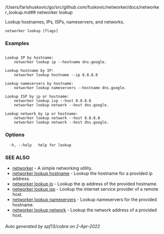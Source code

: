 /Users/farishuskovic/go/src/github.com/fuskovic/networker/docs/networker_lookup.md## networker lookup

Lookup hostnames, IPs, ISPs, nameservers, and networks.

```
networker lookup [flags]
```

### Examples

```

Lookup IP by hostname:
	networker lookup ip --hostname dns.google.

Lookup hostname by IP:
	networker lookup hostname --ip 8.8.8.8

Lookup nameservers by hostname:
	networker lookup nameservers --hostname dns.google.

Lookup ISP by ip or hostname:
	networker lookup isp --host 8.8.8.8
	networker lookup network --host dns.google.

Lookup network by ip or hostname:
	networker lookup network --host 8.8.8.8
	networker lookup network --host dns.google.

```

### Options

```
  -h, --help   help for lookup
```

### SEE ALSO

* [networker](docs/networker.md)	 - A simple networking utility.
* [networker lookup hostname](docs/networker_lookup_hostname.md)	 - Lookup the hostname for a provided ip address.
* [networker lookup ip](docs/networker_lookup_ip.md)	 - Lookup the ip address of the provided hostname.
* [networker lookup isp](docs/networker_lookup_isp.md)	 - Lookup the internet service provider of a remote host.
* [networker lookup nameservers](docs/networker_lookup_nameservers.md)	 - Lookup nameservers for the provided hostname.
* [networker lookup network](docs/networker_lookup_network.md)	 - Lookup the network address of a provided host.

###### Auto generated by spf13/cobra on 2-Apr-2022
